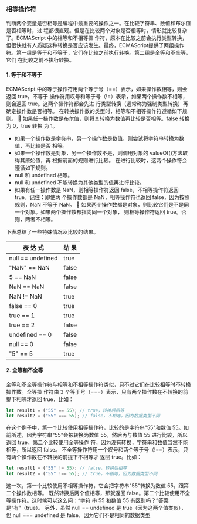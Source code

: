 ### 相等操作符
判断两个变量是否相等是编程中最重要的操作之一。在比较字符串、数值和布尔值是否相等时，过
程都很直观。但是在比较两个对象是否相等时，情形就比较复杂了。ECMAScript 中的相等和不相等操
作符，原本在比较之前会执行类型转换，但很快就有人质疑这种转换是否应该发生。最终，ECMAScript提供了两组操作符。第一组是等于和不等于，它们在比较之前执行转换。第二组是全等和不全等，它们
在比较之前不执行转换。
#### 1. 等于和不等于
ECMAScript 中的等于操作符用两个等于号（==）表示，如果操作数相等，则会返回 true。不等于
操作符用叹号和等于号（!=）表示，如果两个操作数不相等，则会返回 true。这两个操作符都会先进
行类型转换（通常称为强制类型转换）再确定操作数是否相等。
在转换操作数的类型时，相等和不相等操作符遵循如下规则。
 如果任一操作数是布尔值，则将其转换为数值再比较是否相等。false 转换为 0，true 转换
为 1。 
* 如果一个操作数是字符串，另一个操作数是数值，则尝试将字符串转换为数值，再比较是否
相等。
* 如果一个操作数是对象，另一个操作数不是，则调用对象的 valueOf()方法取得其原始值，再
根据前面的规则进行比较。
在进行比较时，这两个操作符会遵循如下规则。
* null 和 undefined 相等。
* null 和 undefined 不能转换为其他类型的值再进行比较。
* 如果有任一操作数是 NaN，则相等操作符返回 false，不相等操作符返回 true。记住：即使两
个操作数都是 NaN，相等操作符也返回 false，因为按照规则，NaN 不等于 NaN。  如果两个操作数都是对象，则比较它们是不是同一个对象。如果两个操作数都指向同一个对象，
则相等操作符返回 true。否则，两者不相等。

下表总结了一些特殊情况及比较的结果。

| 表 达 式|  结 果| 
|---------|---------|
| null == undefined | true |
| "NaN" == NaN | false |
| 5 == NaN | false |
| NaN == NaN | false |
| NaN != NaN | true |
| false == 0 | true |
| true == 1 | true |
| true == 2 | false |
| undefined == 0 | false |
| null == 0 | false |
| "5" == 5 | true |

#### 2. 全等和不全等

全等和不全等操作符与相等和不相等操作符类似，只不过它们在比较相等时不转换操作数。全等操
作符由 3 个等于号（===）表示，只有两个操作数在不转换的前提下相等才返回 true，比如：
```js
let result1 = ("55" == 55); // true，转换后相等
let result2 = ("55" === 55); // false，不相等，因为数据类型不同
```
在这个例子中，第一个比较使用相等操作符，比较的是字符串"55"和数值 55。如前所述，因为字符串"55"会被转换为数值 55，然后再与数值 55 进行比较，所以返回 true。第二个比较使用全等操作
符，因为没有转换，字符串和数值当然不能相等，所以返回 false。
不全等操作符用一个叹号和两个等于号（!==）表示，只有两个操作数在不转换的前提下不相等才
返回 true。比如：
```js
let result1 = ("55" != 55); // false，转换后相等
let result2 = ("55" !== 55); // true，不相等，因为数据类型不同
```
这一次，第一个比较使用不相等操作符，它会把字符串"55"转换为数值 55，跟第二个操作数相等。
既然转换后两个值相等，那就返回 false。第二个比较使用不全等操作符。这时候可以这么问：“字符
串 55 和数值 55 有区别吗？”答案是“有”（true）。
另外，虽然 null == undefined 是 true（因为这两个值类似），但 null === undefined 是
false，因为它们不是相同的数据类型